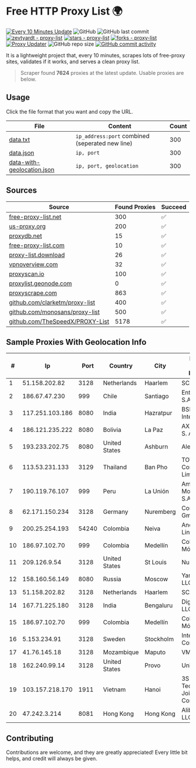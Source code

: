 
# Free HTTP Proxy List 🌍

[![Every 10 Minutes Update](https://github.com/mertguvencli/http-proxy-list/actions/workflows/main.yml/badge.svg?branch=main)](https://github.com/mertguvencli/http-proxy-list/actions/workflows/main.yml)
![GitHub](https://img.shields.io/github/license/mertguvencli/http-proxy-list)
![GitHub last commit](https://img.shields.io/github/last-commit/mertguvencli/http-proxy-list)
[![zevtyardt - proxy-list](https://img.shields.io/static/v1?label=zevtyardt&message=proxy-list&color=blue&logo=github)](https://github.com/zevtyardt/proxy-list "Go to GitHub repo")
[![stars - proxy-list](https://img.shields.io/github/stars/zevtyardt/proxy-list?style=social)](https://github.com/zevtyardt/proxy-list)
[![forks - proxy-list](https://img.shields.io/github/forks/zevtyardt/proxy-list?style=social)](https://github.com/zevtyardt/proxy-list)
[![Proxy Updater](https://github.com/zevtyardt/proxy-list/workflows/Proxy%20Updater/badge.svg)](https://github.com/zevtyardt/proxy-list/actions?query=workflow:"Proxy+Updater")
![GitHub repo size](https://img.shields.io/github/repo-size/zevtyardt/proxy-list)
[![GitHub commit activity](https://img.shields.io/github/commit-activity/m/zevtyardt/proxy-list?logo=commits)](https://github.com/zevtyardt/proxy-list/commits/main)

It is a lightweight project that, every 10 minutes, scrapes lots of free-proxy sites, validates if it works, and serves a clean proxy list.

> Scraper found **7624** proxies at the latest update. Usable proxies are below.

## Usage

Click the file format that you want and copy the URL.

|File|Content|Count|
|----|-------|-----|
|[data.txt](https://raw.githubusercontent.com/mertguvencli/http-proxy-list/main/proxy-list/data.txt)|`ip_address:port` combined (seperated new line)|300|
|[data.json](https://raw.githubusercontent.com/mertguvencli/http-proxy-list/main/proxy-list/data.json)|`ip, port`|300|
|[data-with-geolocation.json](https://raw.githubusercontent.com/mertguvencli/http-proxy-list/main/proxy-list/data-with-geolocation.json)|`ip, port, geolocation`|300|

## Sources

|Source|Found Proxies|Succeed|
|------|-------------|-------|
|[free-proxy-list.net](https://free-proxy-list.net)|300|✅|
|[us-proxy.org](https://www.us-proxy.org)|200|✅|
|[proxydb.net](http://proxydb.net)|15|✅|
|[free-proxy-list.com](https://free-proxy-list.com/?page=&port=&type%5B%5D=http&type%5B%5D=https&up_time=0&search=Search)|10|✅|
|[proxy-list.download](https://www.proxy-list.download/HTTP)|26|✅|
|[vpnoverview.com](https://vpnoverview.com/privacy/anonymous-browsing/free-proxy-servers)|32|✅|
|[proxyscan.io](https://www.proxyscan.io)|100|✅|
|[proxylist.geonode.com](https://proxylist.geonode.com/api/proxy-list?limit=300&page=1&sort_by=lastChecked&sort_type=desc&protocols=http,https)|0|✅|
|[proxyscrape.com](https://api.proxyscrape.com/v2/?request=displayproxies&protocol=http&timeout=10000&country=all&ssl=all&anonymity=all)|863|✅|
|[github.com/clarketm/proxy-list](https://raw.githubusercontent.com/clarketm/proxy-list/master/proxy-list-raw.txt)|400|✅|
|[github.com/monosans/proxy-list](https://raw.githubusercontent.com/monosans/proxy-list/main/proxies/http.txt)|500|✅|
|[github.com/TheSpeedX/PROXY-List](https://raw.githubusercontent.com/TheSpeedX/PROXY-List/master/http.txt)|5178|✅|


## Sample Proxies With Geolocation Info

|#|Ip|Port|Country|City|Internet Service Provider|
|-|--|----|-------|----|-------------------------|
|1|51.158.202.82|3128|Netherlands|Haarlem|SCALEWAY|
|2|186.67.47.230|999|Chile|Santiago|Entel Chile S.A.|
|3|117.251.103.186|8080|India|Hazratpur|BSNL Internet|
|4|186.121.235.222|8080|Bolivia|La Paz|AXS Bolivia S. A.|
|5|193.233.202.75|8080|United States|Ashburn|Alexhost SRL|
|6|113.53.231.133|3129|Thailand|Ban Pho|TOT Public Company Limited|
|7|190.119.76.107|999|Peru|La Unión|America Movil Peru S.A.C.|
|8|62.171.150.234|3128|Germany|Nuremberg|Contabo GmbH|
|9|200.25.254.193|54240|Colombia|Neiva|Andinet ON Line|
|10|186.97.102.70|999|Colombia|Medellín|Colombia Móvil|
|11|209.126.9.54|3128|United States|St Louis|Nubes, LLC|
|12|158.160.56.149|8080|Russia|Moscow|Yandex.Cloud LLC|
|13|51.158.202.82|3128|Netherlands|Haarlem|SCALEWAY|
|14|167.71.225.180|3128|India|Bengaluru|DigitalOcean, LLC|
|15|186.97.102.70|999|Colombia|Medellín|Colombia Móvil|
|16|5.153.234.91|3128|Sweden|Stockholm|Inter Connects Inc|
|17|41.76.145.18|3128|Mozambique|Maputo|VM  S.A|
|18|162.240.99.14|3128|United States|Provo|Unified Layer|
|19|103.157.218.170|1911|Vietnam|Hanoi|3S Viet Nam Technology Joint Stock Company|
|20|47.242.3.214|8081|Hong Kong|Hong Kong|Alibaba.com LLC|



## Contributing

Contributions are welcome, and they are greatly appreciated! Every
little bit helps, and credit will always be given.

